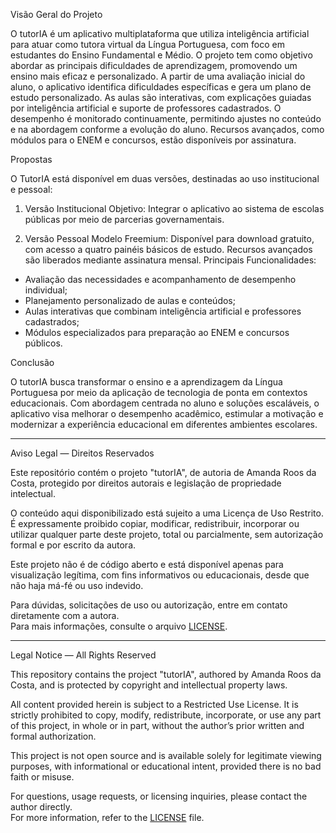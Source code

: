 Visão Geral do Projeto

  O tutorIA é um aplicativo multiplataforma que utiliza inteligência artificial para atuar como tutora virtual da Língua Portuguesa, com foco em estudantes do Ensino Fundamental e Médio. O projeto tem como objetivo abordar as principais dificuldades de aprendizagem, promovendo um ensino mais eficaz e personalizado. 
  A partir de uma avaliação inicial do aluno, o aplicativo identifica dificuldades específicas e gera um plano de estudo personalizado. As aulas são interativas, com explicações guiadas por inteligência artificial e suporte de professores cadastrados. O desempenho é monitorado continuamente, permitindo ajustes no conteúdo e na abordagem conforme a evolução do aluno. Recursos avançados, como módulos para o ENEM e concursos, estão disponíveis por assinatura.

Propostas

  O TutorIA está disponível em duas versões, destinadas ao uso institucional e pessoal:

1. Versão Institucional
  Objetivo: Integrar o aplicativo ao sistema de escolas públicas por meio de parcerias governamentais.

2. Versão Pessoal
  Modelo Freemium: Disponível para download gratuito, com acesso a quatro painéis básicos de estudo. Recursos avançados são liberados mediante assinatura mensal.
  Principais Funcionalidades:
  - Avaliação das necessidades e acompanhamento de desempenho individual;
  - Planejamento personalizado de aulas e conteúdos;
  - Aulas interativas que combinam inteligência artificial e professores cadastrados;
  - Módulos especializados para preparação ao ENEM e concursos públicos.

Conclusão

O tutorIA busca transformar o ensino e a aprendizagem da Língua Portuguesa por meio da aplicação de tecnologia de ponta em contextos educacionais. Com abordagem centrada no aluno e soluções escaláveis, o aplicativo visa melhorar o desempenho acadêmico, estimular a motivação e modernizar a experiência educacional em diferentes ambientes escolares.

---

Aviso Legal — Direitos Reservados

Este repositório contém o projeto "tutorIA", de autoria de Amanda Roos da Costa, protegido por direitos autorais e legislação de propriedade intelectual.

O conteúdo aqui disponibilizado está sujeito a uma Licença de Uso Restrito. É expressamente proibido copiar, modificar, redistribuir, incorporar ou utilizar qualquer parte deste projeto, total ou parcialmente, sem autorização formal e por escrito da autora.

Este projeto não é de código aberto e está disponível apenas para visualização legítima, com fins informativos ou educacionais, desde que não haja má-fé ou uso indevido.

Para dúvidas, solicitações de uso ou autorização, entre em contato diretamente com a autora.  
Para mais informações, consulte o arquivo [LICENSE](./LICENSE).


---


Legal Notice — All Rights Reserved

This repository contains the project "tutorIA", authored by Amanda Roos da Costa, and is protected by copyright and intellectual property laws.

All content provided herein is subject to a Restricted Use License. It is strictly prohibited to copy, modify, redistribute, incorporate, or use any part of this project, in whole or in part, without the author’s prior written and formal authorization.

This project is not open source and is available solely for legitimate viewing purposes, with informational or educational intent, provided there is no bad faith or misuse.

For questions, usage requests, or licensing inquiries, please contact the author directly.  
For more information, refer to the [LICENSE](./LICENSE) file.
